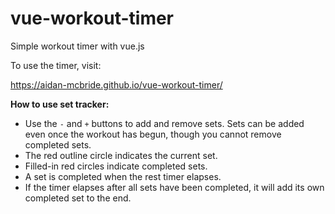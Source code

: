 # vue-workout-timer
Simple workout timer with vue.js

To use the timer, visit:

https://aidan-mcbride.github.io/vue-workout-timer/

**How to use set tracker:**
- Use the `-` and `+` buttons to add and remove sets. Sets can be added even once the workout has begun, though you cannot remove completed sets.
- The red outline circle indicates the current set.
- Filled-in red circles indicate completed sets.
- A set is completed when the rest timer elapses.
- If the timer elapses after all sets have been completed, it will add its own completed set to the end.
